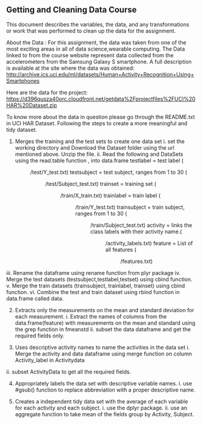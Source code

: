## Getting and Cleaning Data Course

This document describes the variables, the data, and any transformations or work that was performed to clean up the data for the assignment.

About the Data :
For this assignment, the data was taken from one of the most exciting areas in all of data science,wearable computing.
The Data linked to from the course website represent data collected from the accelerometers from the Samsung Galaxy S smartphone. A full description is available at the site where the data was obtained:
http://archive.ics.uci.edu/ml/datasets/Human+Activity+Recognition+Using+Smartphones

Here are the data for the project:
https://d396qusza40orc.cloudfront.net/getdata%2Fprojectfiles%2FUCI%20HAR%20Dataset.zip

To know more about the data in question please go through the README.txt in UCI HAR Dataset.
Following the steps to create a more meaningful and tidy dataset.

1. Merges the training and the test sets to create one data set
i. set the working directory and Download the Dataset folder using the url mentioned above. Unzip the file.
ii. Read the following and DataSets using the read.table function , into data.frame
 testlabel = test label (<dir>/test/Y_test.txt)
 testsubject = test subject, ranges from 1 to 30 (<dir>/test/Subject_test.txt)
 trainset = training set (<dir>/train/X_train.txt)
 trainlabel = train label (<dir>/train/Y_test.txt)
 trainsubject = train subject, ranges from 1 to 30 (<dir>/train/Subject_test.txt)
 activity = links the class labels with their activity name.(<dir>/activity_labels.txt)
 feature = List of all features (<dir>/features.txt)
 
 iii. Rename the dataframe using rename function from plyr package
 iv. Merge the test datasets (testsubject,testlabel,testset) using cbind function.
 v. Merge the train datasets (trainsubject, trainlabel, trainset) using cbind function.
 vi. Combine the test and train dataset using rbind function in data.frame called data.
 
 2.  Extracts only the measurements on the mean and standard deviation for each measurement.
 i. Extract the names of columns from the data.frame(feature) with measurements on the mean and standard
 using the grep function in fmeanstd
 ii. subset the data dataframe and get the required fields only.
 
3.  Uses descriptive activity names to name the activities in the data set
i. Merge the activity and data dataframe using merge function on column Activity_label in Activitydata

ii. subset ActivityData to get all the required fields. 

4. Appropriately labels the data set with descriptive variable names.
i. use #gsub() function to replace abbreviation with a proper descriptive name.

 5. Creates a independent tidy data set with the average of each variable for each activity 
 and each subject.
 i. use the dplyr package.
 ii. use an aggregate function to take mean of the fields group by Activity, Subject.



